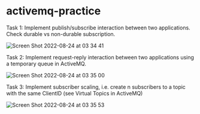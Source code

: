 # activemq-practice

Task 1: Implement publish/subscribe interaction between two applications. Check
durable vs non-durable subscription.

![Screen Shot 2022-08-24 at 03 34 41](https://user-images.githubusercontent.com/52571030/186277871-44e88aed-9a05-4f2f-b772-b9fb40436be9.png)


Task 2: Implement request-reply interaction between two applications using a
temporary queue in ActiveMQ.

![Screen Shot 2022-08-24 at 03 35 00](https://user-images.githubusercontent.com/52571030/186277908-17bda20b-7d65-453d-b677-181f6bb8b78a.png)


Task 3: Implement subscriber scaling, i.e. create n subscribers to a topic with the
same ClientID (see Virtual Topics in ActiveMQ)

![Screen Shot 2022-08-24 at 03 35 53](https://user-images.githubusercontent.com/52571030/186278012-8fd41bc6-0bc9-470d-9095-7f567a8c2624.png)
